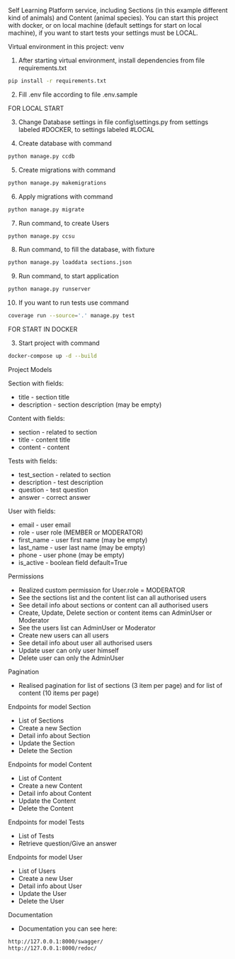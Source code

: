 Self Learning Platform service, including Sections (in this example different kind of animals) and Content (animal
species). You can start this project with docker, or on local machine (default settings for start on local machine),
if you want to start tests your settings must be LOCAL.

Virtual environment in this project: venv

1) After starting virtual environment, install dependencies from file requirements.txt

```bash
pip install -r requirements.txt

```

2) Fill .env file according to file .env.sample

FOR LOCAL START

3) Change Database settings in file config\settings.py from settings labeled #DOCKER, to settings labeled #LOCAL

4) Create database with command

```bash
python manage.py ccdb
```

5) Create migrations with command

```bash
python manage.py makemigrations
```

6) Apply migrations with command

```bash
python manage.py migrate
```

7) Run command, to create Users

```bash
python manage.py ccsu
```

8) Run command, to fill the database, with fixture

```bash
python manage.py loaddata sections.json
```

9) Run command, to start application

```bash
python manage.py runserver 
```

10) If you want to run tests use command

```bash
coverage run --source='.' manage.py test 
```

FOR START IN DOCKER

3) Start project with command

```bash
docker-compose up -d --build
```

Project Models

Section with fields:

- title - section title
- description - section description (may be empty)

Content with fields:

- section - related to section
- title - content title
- content - content

Tests with fields:

- test_section - related to section
- description - test description
- question - test question
- answer - correct answer

User with fields:

- email - user email
- role - user role (MEMBER or MODERATOR)
- first_name - user first name (may be empty)
- last_name - user last name (may be empty)
- phone - user phone (may be empty)
- is_active - boolean field default=True

Permissions

- Realized custom permission for User.role = MODERATOR
- See the sections list and the content list can all authorised users
- See detail info about sections or content can all authorised users
- Create, Update, Delete section or content items can AdminUser or Moderator
- See the users list can AdminUser or Moderator
- Create new users can all users
- See detail info about user all authorised users
- Update user can only user himself
- Delete user can only the AdminUser

Pagination

- Realised pagination for list of sections (3 item per page) and for list of content (10 items per page)

Endpoints for model Section

- List of Sections
- Create a new Section
- Detail info about Section
- Update the Section
- Delete the Section

Endpoints for model Сontent

- List of Сontent
- Create a new Сontent
- Detail info about Сontent
- Update the Сontent
- Delete the Сontent

Endpoints for model Tests

- List of Tests
- Retrieve question/Give an answer

Endpoints for model User

- List of Users
- Create a new User
- Detail info about User
- Update the User
- Delete the User

Documentation

- Documentation you can see here:

```bash
http://127.0.0.1:8000/swagger/
http://127.0.0.1:8000/redoc/
```
